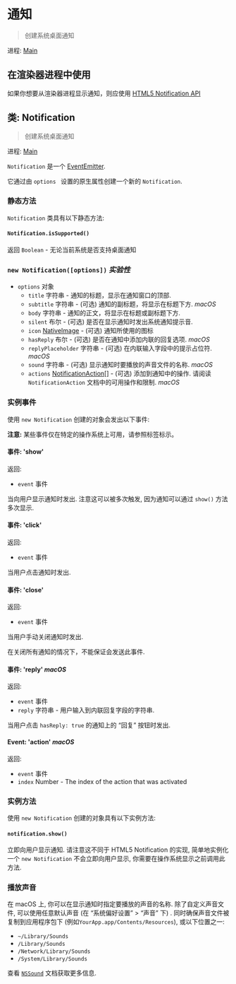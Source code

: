 # 通知

> 创建系统桌面通知

进程: [Main](../glossary.md#main-process)

## 在渲染器进程中使用

如果你想要从渲染器进程显示通知，则应使用 [HTML5 Notification API](../tutorial/notifications.md)

## 类: Notification

> 创建系统桌面通知

进程: [Main](../glossary.md#main-process)

`Notification` 是一个
[EventEmitter](http://nodejs.org/api/events.html#events_class_events_eventemitter).

它通过由 `options ` 设置的原生属性创建一个新的 `Notification`.

### 静态方法

`Notification` 类具有以下静态方法:

#### `Notification.isSupported()`

返回 `Boolean` - 无论当前系统是否支持桌面通知

### `new Notification([options])` _实验性_

* `options` 对象
  * `title` 字符串 - 通知的标题，显示在通知窗口的顶部.
  * `subtitle` 字符串 - (可选) 通知的副标题，将显示在标题下方.  _macOS_
  * `body` 字符串 - 通知的正文，将显示在标题或副标题下方.
  * `silent` 布尔 - (可选) 是否在显示通知时发出系统通知提示音.
  * `icon` [NativeImage](native-image.md) - (可选) 通知所使用的图标
  * `hasReply` 布尔 - (可选) 是否在通知中添加内联的回复选项.  _macOS_
  * `replyPlaceholder` 字符串 - (可选) 在内联输入字段中的提示占位符.  _macOS_
  * `sound` 字符串 - (可选) 显示通知时要播放的声音文件的名称.  _macOS_
  * `actions` [NotificationAction[]](structures/notification-action.md) - (可选) 添加到通知中的操作. 请阅读 `NotificationAction` 文档中的可用操作和限制.  _macOS_


### 实例事件

使用 `new Notification` 创建的对象会发出以下事件:

**注意:** 某些事件仅在特定的操作系统上可用，请参照标签标示。

#### 事件: 'show'

返回:

* `event` 事件

当向用户显示通知时发出. 注意这可以被多次触发, 因为通知可以通过 `show()` 方法多次显示.

#### 事件: 'click'

返回:

* `event` 事件

当用户点击通知时发出.

#### 事件: 'close'

返回:

* `event` 事件

当用户手动关闭通知时发出.

在关闭所有通知的情况下，不能保证会发送此事件.

#### 事件: 'reply' _macOS_

返回:

* `event` 事件
* `reply` 字符串 - 用户输入到内联回复字段的字符串.

当用户点击 `hasReply: true` 的通知上的 “回复” 按钮时发出.

#### Event: 'action' _macOS_

返回:

* `event` 事件
* `index` Number - The index of the action that was activated

### 实例方法

使用 `new Notification` 创建的对象具有以下实例方法:

#### `notification.show()`

立即向用户显示通知. 请注意这不同于 HTML5 Notification 的实现, 简单地实例化一个 `new Notification` 不会立即向用户显示, 你需要在操作系统显示之前调用此方法.

### 播放声音

在 macOS 上, 你可以在显示通知时指定要播放的声音的名称. 除了自定义声音文件, 可以使用任意默认声音 (在 “系统偏好设置” > “声音” 下) . 同时确保声音文件被复制到应用程序包下 (例如`YourApp.app/Contents/Resources`), 或以下位置之一:

* `~/Library/Sounds`
* `/Library/Sounds`
* `/Network/Library/Sounds`
* `/System/Library/Sounds`

查看 [`NSSound`](https://developer.apple.com/documentation/appkit/nssound) 文档获取更多信息.
